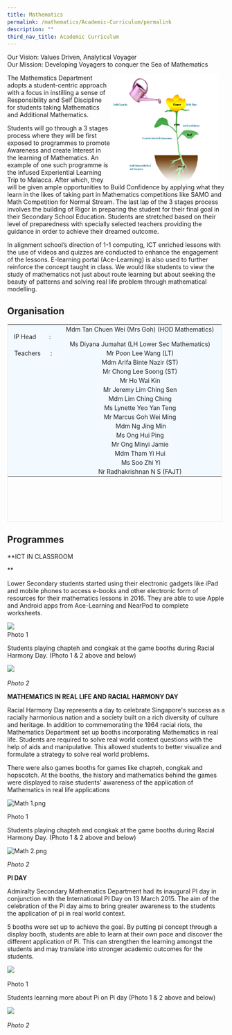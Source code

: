 ```yaml
---
title: Mathematics
permalink: /mathematics/Academic-Curriculum/permalink
description: ""
third_nav_title: Academic Curriculum
---
```

Our Vision: Values Driven, Analytical Voyager <br>
Our Mission: Developing Voyagers to conquer the Sea of Mathematics

<img src="/images/math1.png" style="width:250px;height:250px;margin-right:15px;" align = "right">

The Mathematics Department adopts a student-centric approach with a focus in instilling a sense of Responsibility and Self Discipline for students taking Mathematics and Additional Mathematics. 

Students will go through a 3 stages process where they will be first exposed to programmes to promote Awareness and create Interest in the learning of Mathematics. An example of one such programme is the infused Experiential Learning Trip to Malacca. After which, they will be given ample opportunities to Build Confidence by applying what they learn in the likes of taking part in Mathematics competitions like SAMO and Math Competition for Normal Stream. The last lap of the 3 stages process involves the building of Rigor in preparing the student for their final goal in their Secondary School Education. Students are stretched based on their level of preparedness with specially selected teachers providing the guidance in order to achieve their dreamed outcome.  

In alignment school’s direction of 1-1 computing, ICT enriched lessons with the use of videos and quizzes are conducted to enhance the engagement of the lessons. E-learning portal (Ace-Learning) is also used to further reinforce the concept taught in class. We would like students to view the study of mathematics not just about route learning but about seeking the beauty of patterns and solving real life problem through mathematical modelling.


Organisation
------------

<table border="0" class="iveo_table ives_tab_blue" style="margin: 0px; outline: 0px; padding: 0px; border: 1px solid rgb(234, 234, 234); height: 456px; width: 496px;"><tbody style="margin: 0px; outline: 0px; padding: 0px;"><tr style="margin: 0px; outline: 0px; padding: 0px;"><td style="margin: 0px; outline: 0px; padding: 2px; text-align: center; background-color: rgb(242, 249, 255); color: rgb(34, 34, 34); width: 115px;">IP Head &nbsp; &nbsp; &nbsp; &nbsp;:&nbsp;</td><td style="margin: 0px; outline: 0px; padding: 2px; text-align: center; background-color: rgb(242, 249, 255); color: rgb(34, 34, 34); width: 381px;">Mdm Tan Chuen Wei (Mrs Goh) (HOD Mathematics)<br style="margin: 0px; outline: 0px; padding: 0px;"><br style="margin: 0px; outline: 0px; padding: 0px;">Ms Diyana Jumahat (LH Lower Sec Mathematics)</td></tr><tr style="margin: 0px; outline: 0px; padding: 0px;"><td style="margin: 0px; outline: 0px; padding: 2px; text-align: center; background-color: rgb(242, 249, 255); color: rgb(34, 34, 34);">Teachers &nbsp; &nbsp; &nbsp;:</td><td style="margin: 0px; outline: 0px; padding: 2px; text-align: center; background-color: rgb(242, 249, 255); color: rgb(34, 34, 34);">Mr Poon Lee Wang (LT)</td></tr><tr style="margin: 0px; outline: 0px; padding: 0px;"><td style="margin: 0px; outline: 0px; padding: 2px; text-align: center; background-color: rgb(242, 249, 255); color: rgb(34, 34, 34);"></td><td style="margin: 0px; outline: 0px; padding: 2px; text-align: center; background-color: rgb(242, 249, 255); color: rgb(34, 34, 34);">Mdm Arifa Binte Nazir (ST)<br style="margin: 0px; outline: 0px; padding: 0px;"></td></tr><tr style="margin: 0px; outline: 0px; padding: 0px;"><td style="margin: 0px; outline: 0px; padding: 2px; text-align: center; background-color: rgb(242, 249, 255); color: rgb(34, 34, 34);"></td><td style="margin: 0px; outline: 0px; padding: 2px; text-align: center; background-color: rgb(242, 249, 255); color: rgb(34, 34, 34);">Mr Chong Lee Soong (ST)</td></tr><tr style="margin: 0px; outline: 0px; padding: 0px;"><td style="margin: 0px; outline: 0px; padding: 2px; text-align: center; background-color: rgb(242, 249, 255); color: rgb(34, 34, 34);"></td><td style="margin: 0px; outline: 0px; padding: 2px; text-align: center; background-color: rgb(242, 249, 255); color: rgb(34, 34, 34);">Mr Ho Wai Kin</td></tr><tr style="margin: 0px; outline: 0px; padding: 0px;"><td style="margin: 0px; outline: 0px; padding: 2px; text-align: center; background-color: rgb(242, 249, 255); color: rgb(34, 34, 34);"></td><td style="margin: 0px; outline: 0px; padding: 2px; text-align: center; background-color: rgb(242, 249, 255); color: rgb(34, 34, 34);">Mr Jeremy Lim Ching Sen</td></tr><tr style="margin: 0px; outline: 0px; padding: 0px;"><td style="margin: 0px; outline: 0px; padding: 2px; text-align: center; background-color: rgb(242, 249, 255); color: rgb(34, 34, 34);"></td><td style="margin: 0px; outline: 0px; padding: 2px; text-align: center; background-color: rgb(242, 249, 255); color: rgb(34, 34, 34);">Mdm Lim Ching Ching</td></tr><tr style="margin: 0px; outline: 0px; padding: 0px;"><td style="margin: 0px; outline: 0px; padding: 2px; text-align: center; background-color: rgb(242, 249, 255); color: rgb(34, 34, 34);"></td><td style="margin: 0px; outline: 0px; padding: 2px; text-align: center; background-color: rgb(242, 249, 255); color: rgb(34, 34, 34);">Ms Lynette Yeo Yan Teng<br style="margin: 0px; outline: 0px; padding: 0px;"></td></tr><tr style="margin: 0px; outline: 0px; padding: 0px;"><td style="margin: 0px; outline: 0px; padding: 2px; text-align: center; background-color: rgb(242, 249, 255); color: rgb(34, 34, 34);"></td><td style="margin: 0px; outline: 0px; padding: 2px; text-align: center; background-color: rgb(242, 249, 255); color: rgb(34, 34, 34);">Mr Marcus Goh Wei Ming<br style="margin: 0px; outline: 0px; padding: 0px;"></td></tr><tr style="margin: 0px; outline: 0px; padding: 0px;"><td style="margin: 0px; outline: 0px; padding: 2px; text-align: center; background-color: rgb(242, 249, 255); color: rgb(34, 34, 34);"></td><td style="margin: 0px; outline: 0px; padding: 2px; text-align: center; background-color: rgb(242, 249, 255); color: rgb(34, 34, 34);">&nbsp;Mdm Ng Jing Min<br style="margin: 0px; outline: 0px; padding: 0px;"></td></tr><tr style="margin: 0px; outline: 0px; padding: 0px;"><td style="margin: 0px; outline: 0px; padding: 2px; text-align: center; background-color: rgb(242, 249, 255); color: rgb(34, 34, 34);"></td><td style="margin: 0px; outline: 0px; padding: 2px; text-align: center; background-color: rgb(242, 249, 255); color: rgb(34, 34, 34);">Ms Ong Hui Ping<br style="margin: 0px; outline: 0px; padding: 0px;"></td></tr><tr style="margin: 0px; outline: 0px; padding: 0px;"><td style="margin: 0px; outline: 0px; padding: 2px; text-align: center; background-color: rgb(242, 249, 255); color: rgb(34, 34, 34);"></td><td style="margin: 0px; outline: 0px; padding: 2px; text-align: center; background-color: rgb(242, 249, 255); color: rgb(34, 34, 34);">Mr Ong Minyi Jamie<br style="margin: 0px; outline: 0px; padding: 0px;"></td></tr><tr style="margin: 0px; outline: 0px; padding: 0px;"><td style="margin: 0px; outline: 0px; padding: 2px; text-align: center; background-color: rgb(242, 249, 255); color: rgb(34, 34, 34);"></td><td style="margin: 0px; outline: 0px; padding: 2px; text-align: center; background-color: rgb(242, 249, 255); color: rgb(34, 34, 34);">Mdm Tham Yi Hui</td></tr><tr style="margin: 0px; outline: 0px; padding: 0px;"><td style="margin: 0px; outline: 0px; padding: 2px; text-align: center; background-color: rgb(242, 249, 255); color: rgb(34, 34, 34);"></td><td style="margin: 0px; outline: 0px; padding: 2px; text-align: center; background-color: rgb(242, 249, 255); color: rgb(34, 34, 34);">&nbsp;Ms Soo Zhi Yi</td></tr><tr style="margin: 0px; outline: 0px; padding: 0px;"><td style="margin: 0px; outline: 0px; padding: 2px; text-align: center; background-color: rgb(242, 249, 255); color: rgb(34, 34, 34);"></td><td style="margin: 0px; outline: 0px; padding: 2px; text-align: center; background-color: rgb(242, 249, 255); color: rgb(34, 34, 34);">Nr Radhakrishnan N S (FAJT)<br style="margin: 0px; outline: 0px; padding: 0px;"></td></tr></tbody></table>

Programmes
----------

**ICT IN CLASSROOM  
  
**

Lower Secondary students started using their electronic gadgets like iPad and mobile phones to access e-books and other electronic form of resources for their mathematics lessons in 2016. They are able to use Apple and Android apps from Ace-Learning and NearPod to complete worksheets. 

![](https://admiraltysec.moe.edu.sg/qql/slot/u752/Academic%20Curriculum%20&%20Applied%20Learning%20P/Academic%20Curriculum/Mathematics/Picture1.png)   
Photo 1  

Students playing chapteh and congkak at the game booths during Racial Harmony Day. (Photo 1 & 2 above and below)  

![](https://admiraltysec.moe.edu.sg/qql/slot/u752/Academic%20Curriculum%20&%20Applied%20Learning%20P/Academic%20Curriculum/Mathematics/Picture2.png)

_Photo 2_ 

  

**MATHEMATICS IN REAL LIFE AND RACIAL HARMONY DAY**

Racial Harmony Day represents a day to celebrate Singapore's success as a racially harmonious nation and a society built on a rich diversity of culture and heritage. In addition to commemorating the 1964 racial riots, the Mathematics Department set up booths incorporating Mathematics in real life. Students are required to solve real world context questions with the help of aids and manipulative. This allowed students to better visualize and formulate a strategy to solve real world problems. 

There were also games booths for games like chapteh, congkak and hopscotch. At the booths, the history and mathematics behind the games were displayed to raise students' awareness of the application of Mathematics in real life applications

![Math 1.png](https://admiraltysec.moe.edu.sg/qql/slot/u752/Academic%20Curriculum%20&%20Applied%20Learning%20P/Academic%20Curriculum/Mathematics/Math%201.png)

Photo 1  

Students playing chapteh and congkak at the game booths during Racial Harmony Day. (Photo 1 & 2 above and below)  

![Math 2.png](https://admiraltysec.moe.edu.sg/qql/slot/u752/Academic%20Curriculum%20&%20Applied%20Learning%20P/Academic%20Curriculum/Mathematics/Math%202.png)

_Photo 2_

  

**PI DAY**

Admiralty Secondary Mathematics Department had its inaugural PI day in conjunction with the International PI Day on 13 March 2015. The aim of the celebration of the Pi day aims to bring greater awareness to the students the application of pi in real world context.

5 booths were set up to achieve the goal. By putting pi concept through a display booth, students are able to learn at their own pace and discover the different application of Pi. This can strengthen the learning amongst the students and may translate into stronger academic outcomes for the students.

![](https://admiraltysec.moe.edu.sg/qql/slot/u752/Academic%20Curriculum%20&%20Applied%20Learning%20P/Academic%20Curriculum/Mathematics/Picture3.png) 

Photo 1

Students learning more about Pi on Pi day (Photo 1 & 2 above and below)  

![](https://admiraltysec.moe.edu.sg/qql/slot/u752/Academic%20Curriculum%20&%20Applied%20Learning%20P/Academic%20Curriculum/Mathematics/Picture4.png)

_Photo 2_